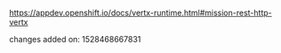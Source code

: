 https://appdev.openshift.io/docs/vertx-runtime.html#mission-rest-http-vertx

changes added on: 1528468667831
